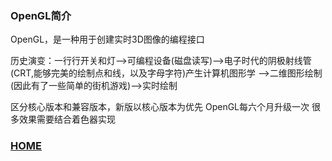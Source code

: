 ### OpenGL简介

OpenGL，是一种用于创建实时3D图像的编程接口

历史演变：一行行开关和灯-->可编程设备(磁盘读写)-->电子时代的阴极射线管(CRT,能够完美的绘制点和线，以及字母字符)产生计算机图形学
-->二维图形绘制(因此有了一些简单的街机游戏)-->实时绘制

区分核心版本和兼容版本，新版以核心版本为优先
OpenGL每六个月升级一次
很多效果需要结合着色器实现

### [HOME](https://daixuenan.github.io/)